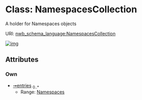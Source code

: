 
# Class: NamespacesCollection


A holder for Namespaces objects

URI: [nwb_schema_language:NamespacesCollection](https://w3id.org/p2p_ld/nwb-schema-language/NamespacesCollection)


[![img](https://yuml.me/diagram/nofunky;dir:TB/class/[Namespaces]<entries%200..*-++[NamespacesCollection],[Namespaces])](https://yuml.me/diagram/nofunky;dir:TB/class/[Namespaces]<entries%200..*-++[NamespacesCollection],[Namespaces])

## Attributes


### Own

 * [➞entries](namespacesCollection__entries.md)  <sub>0..\*</sub>
     * Range: [Namespaces](Namespaces.md)
